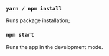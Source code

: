 ### `yarn / npm install`

Runs package installation;

### `npm start`

Runs the app in the development mode.
